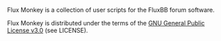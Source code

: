 Flux Monkey is a collection of user scripts for the FluxBB forum software.

Flux Monkey is distributed under the terms of the
[GNU General Public License v3.0](http://www.gnu.org/copyleft/gpl.html)
(see LICENSE).

